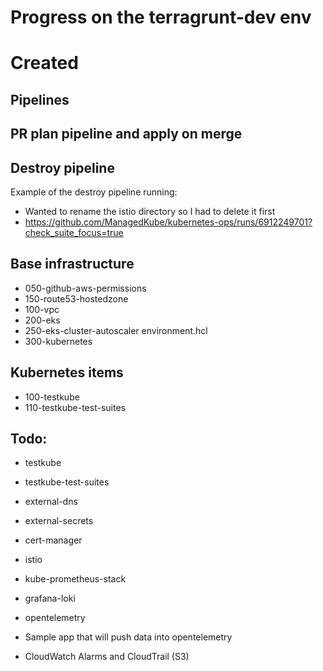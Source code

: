 # Progress on the terragrunt-dev env

# Created

## Pipelines

## PR plan pipeline and apply on merge

## Destroy pipeline
Example of the destroy pipeline running:
* Wanted to rename the istio directory so I had to delete it first
* https://github.com/ManagedKube/kubernetes-ops/runs/6912249701?check_suite_focus=true

## Base infrastructure
* 050-github-aws-permissions 
* 150-route53-hostedzone     
* 100-vpc
* 200-eks
* 250-eks-cluster-autoscaler environment.hcl
* 300-kubernetes

## Kubernetes items
* 100-testkube
* 110-testkube-test-suites



## Todo:
* testkube
* testkube-test-suites
* external-dns
* external-secrets
* cert-manager
* istio
* kube-prometheus-stack
* grafana-loki
* opentelemetry

* Sample app that will push data into opentelemetry
* CloudWatch Alarms and CloudTrail (S3)

